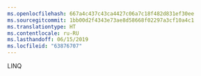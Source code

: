 ```yaml
---
ms.openlocfilehash: 667a4c437c43ca4427c06a7c18f482d831ef30ee
ms.sourcegitcommit: 1bb00d2f4343e73ae8d58668f02297a3cf10a4c1
ms.translationtype: HT
ms.contentlocale: ru-RU
ms.lasthandoff: 06/15/2019
ms.locfileid: "63876707"
---
```

LINQ